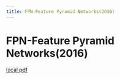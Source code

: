 ```yaml
---
title: FPN-Feature Pyramid Networks(2016)
---
```


# FPN-Feature Pyramid Networks(2016)

[local pdf](../../../pdfs/2016-FPN-Feature%20Pyramid%20Networks.pdf)
